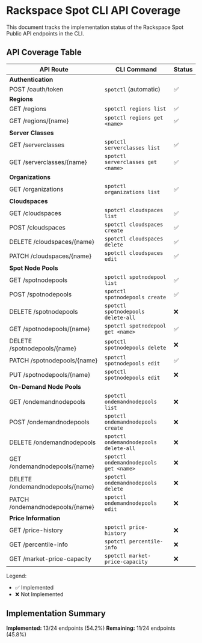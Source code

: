 # Rackspace Spot CLI API Coverage

This document tracks the implementation status of the Rackspace Spot Public API endpoints in the CLI.

## API Coverage Table

| API Route                        | CLI Command                            | Status |
| -------------------------------- | -------------------------------------- | ------ |
| **Authentication**               |
| POST /oauth/token                | `spotctl` (automatic)                  | ✅     |
| **Regions**                      |
| GET /regions                     | `spotctl regions list`                 | ✅     |
| GET /regions/{name}              | `spotctl regions get <name>`           | ✅     |
| **Server Classes**               |
| GET /serverclasses               | `spotctl serverclasses list`           | ✅     |
| GET /serverclasses/{name}        | `spotctl serverclasses get <name>`     | ✅     |
| **Organizations**                |
| GET /organizations               | `spotctl organizations list`           | ✅     |
| **Cloudspaces**                  |
| GET /cloudspaces                 | `spotctl cloudspaces list`             | ✅     |
| POST /cloudspaces                | `spotctl cloudspaces create`           | ✅     |
| DELETE /cloudspaces/{name}       | `spotctl cloudspaces delete`           | ✅     |
| PATCH /cloudspaces/{name}        | `spotctl cloudspaces edit`             | ✅     |
| **Spot Node Pools**              |
| GET /spotnodepools               | `spotctl spotnodepool list`            | ✅     |
| POST /spotnodepools              | `spotctl spotnodepools create`         | ✅     |
| DELETE /spotnodepools            | `spotctl spotnodepools delete-all`     | ❌     |
| GET /spotnodepools/{name}        | `spotctl spotnodepool get <name>`      | ✅     |
| DELETE /spotnodepools/{name}     | `spotctl spotnodepools delete`         | ❌     |
| PATCH /spotnodepools/{name}      | `spotctl spotnodepools edit`           | ✅     |
| PUT /spotnodepools/{name}        | `spotctl spotnodepools edit`           | ❌     |
| **On-Demand Node Pools**         |
| GET /ondemandnodepools           | `spotctl ondemandnodepools list`       | ❌     |
| POST /ondemandnodepools          | `spotctl ondemandnodepools create`     | ❌     |
| DELETE /ondemandnodepools        | `spotctl ondemandnodepools delete-all` | ❌     |
| GET /ondemandnodepools/{name}    | `spotctl ondemandnodepools get <name>` | ❌     |
| DELETE /ondemandnodepools/{name} | `spotctl ondemandnodepools delete`     | ❌     |
| PATCH /ondemandnodepools/{name}  | `spotctl ondemandnodepools edit`       | ❌     |
| **Price Information**            |
| GET /price-history               | `spotctl price-history`                | ❌     |
| GET /percentile-info             | `spotctl percentile-info`              | ❌     |
| GET /market-price-capacity       | `spotctl market-price-capacity`        | ❌     |

Legend:

- ✅ Implemented
- ❌ Not Implemented

## Implementation Summary

**Implemented:** 13/24 endpoints (54.2%)
**Remaining:** 11/24 endpoints (45.8%)
